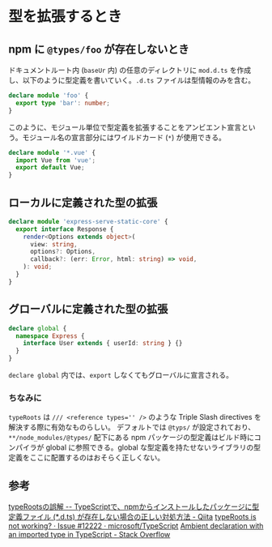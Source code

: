# 型を拡張するとき

## npm に `@types/foo` が存在しないとき

ドキュメントルート内 (`baseUr` 内) の任意のディレクトリに `mod.d.ts` を作成し、以下のように型定義を書いていく。`.d.ts` ファイルは型情報のみを含む。

```typescript
declare module 'foo' {
  export type 'bar': number;
}
```

このように、モジュール単位で型定義を拡張することをアンビエント宣言という。モジュール名の宣言部分にはワイルドカード (`*`) が使用できる。

```typescript
declare module '*.vue' {
  import Vue from 'vue';
  export default Vue;
}
```

## ローカルに定義された型の拡張

```typescript
declare module 'express-serve-static-core' {
  export interface Response {
    render<Options extends object>(
      view: string,
      options?: Options,
      callback?: (err: Error, html: string) => void,
    ): void;
  }
}
```

## グローバルに定義された型の拡張

```typescript
declare global {
  namespace Express {
    interface User extends { userId: string } {}
  }
}
```

`declare global` 内では、`export` しなくてもグローバルに宣言される。

### ちなみに

`typeRoots` は `/// <reference types='' />` のような Triple Slash directives を解決する際に有効なものらしい。
デフォルトでは `@typs/` が設定されており、`**/node_modules/@types/` 配下にある npm パッケージの型定義はビルド時にコンパイラが global に参照できる。global な型定義を持たせないライブラリの型定義をここに配置するのはおそらく正しくない。

## 参考

[typeRootsの誤解 -- TypeScriptで、npmからインストールしたパッケージに型定義ファイル (*.d.ts) が存在しない場合の正しい対処方法 - Qiita](https://qiita.com/tetradice/items/b89a5dd41fcebf96379e)
[typeRoots is not working? · Issue #12222 · microsoft/TypeScript](https://github.com/Microsoft/TypeScript/issues/12222#issuecomment-260417733)
[Ambient declaration with an imported type in TypeScript - Stack Overflow](https://stackoverflow.com/questions/45099605/ambient-declaration-with-an-imported-type-in-typescript)
